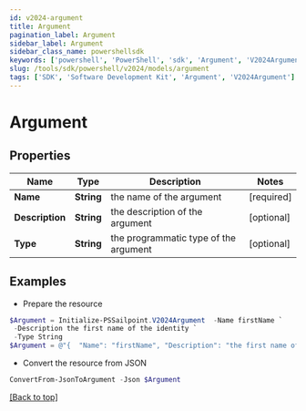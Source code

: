 ```yaml
---
id: v2024-argument
title: Argument
pagination_label: Argument
sidebar_label: Argument
sidebar_class_name: powershellsdk
keywords: ['powershell', 'PowerShell', 'sdk', 'Argument', 'V2024Argument'] 
slug: /tools/sdk/powershell/v2024/models/argument
tags: ['SDK', 'Software Development Kit', 'Argument', 'V2024Argument']
---
```



# Argument

## Properties

Name | Type | Description | Notes
------------ | ------------- | ------------- | -------------
**Name** | **String** | the name of the argument | [required]
**Description** | **String** | the description of the argument | [optional] 
**Type** | **String** | the programmatic type of the argument | [optional] 

## Examples

- Prepare the resource
```powershell
$Argument = Initialize-PSSailpoint.V2024Argument  -Name firstName `
 -Description the first name of the identity `
 -Type String
$Argument = @"{  "Name": "firstName", "Description": "the first name of the identity", "Type": "String" }"@
```

- Convert the resource from JSON
```powershell
ConvertFrom-JsonToArgument -Json $Argument
```


[[Back to top]](#) 


